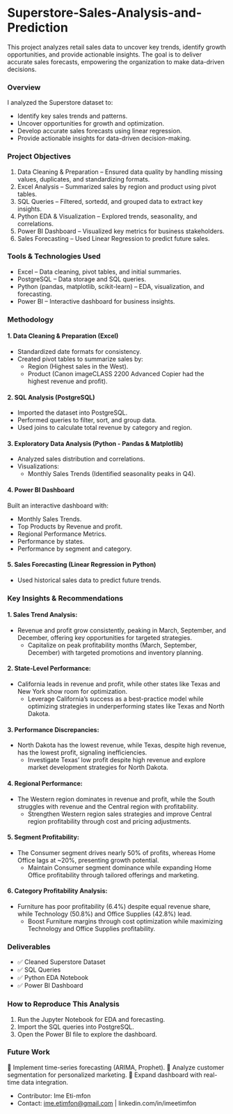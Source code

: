 # Superstore-Sales-Analysis-and-Prediction
This project analyzes retail sales data to uncover key trends, identify growth opportunities, and provide actionable insights. The goal is to deliver accurate sales forecasts, empowering the organization to make data-driven decisions.

### Overview
I analyzed the Superstore dataset to:

- Identify key sales trends and patterns.
- Uncover opportunities for growth and optimization.
- Develop accurate sales forecasts using linear regression.
- Provide actionable insights for data-driven decision-making.

### Project Objectives
1. Data Cleaning & Preparation – Ensured data quality by handling missing values, duplicates, and standardizing formats.
2. Excel Analysis – Summarized sales by region and product using pivot tables.
3. SQL Queries – Filtered, sortedd, and grouped data to extract key insights.
4. Python EDA & Visualization – Explored trends, seasonality, and correlations.
5. Power BI Dashboard – Visualized key metrics for business stakeholders.
6. Sales Forecasting – Used Linear Regression to predict future sales.

### Tools & Technologies Used
- Excel – Data cleaning, pivot tables, and initial summaries.
- PostgreSQL – Data storage and SQL queries.
- Python (pandas, matplotlib, scikit-learn) – EDA, visualization, and forecasting.
- Power BI – Interactive dashboard for business insights.

### Methodology
#### 1. Data Cleaning & Preparation (Excel)
- Standardized date formats for consistency.
- Created pivot tables to summarize sales by:
  - Region (Highest sales in the West).
  - Product (Canon imageCLASS 2200 Advanced Copier had the highest revenue and profit).

#### 2. SQL Analysis (PostgreSQL)
- Imported the dataset into PostgreSQL.
- Performed queries to filter, sort, and group data.
- Used joins to calculate total revenue by category and region.

#### 3. Exploratory Data Analysis (Python - Pandas & Matplotlib)
- Analyzed sales distribution and correlations.
- Visualizations:
  - Monthly Sales Trends (Identified seasonality peaks in Q4).

#### 4. Power BI Dashboard
Built an interactive dashboard with:
- Monthly Sales Trends.
- Top Products by Revenue and profit.
- Regional Performance Metrics.
- Performance by states.
- Performance by segment and category.

#### 5. Sales Forecasting (Linear Regression in Python)
- Used historical sales data to predict future trends.

### Key Insights & Recommendations 
#### 1. Sales Trend Analysis:
- Revenue and profit grow consistently, peaking in March, September, and December, offering key opportunities for targeted strategies.
  - Capitalize on peak profitability months (March, September, December) with targeted promotions and inventory planning.
#### 2. State-Level Performance:
- California leads in revenue and profit, while other states like Texas and New York show room for optimization.
  -  Leverage California’s success as a best-practice model while optimizing strategies in underperforming states like Texas and North Dakota.
#### 3. Performance Discrepancies:
- North Dakota has the lowest revenue, while Texas, despite high revenue, has the lowest profit, signaling inefficiencies.
  - Investigate Texas’ low profit despite high revenue and explore market development strategies for North Dakota.
#### 4. Regional Performance: 
- The Western region dominates in revenue and profit, while the South struggles with revenue and the Central region with profitability.
  - Strengthen Western region sales strategies and improve Central region profitability through cost and pricing adjustments.
#### 5. Segment Profitability:
- The Consumer segment drives nearly 50% of profits, whereas Home Office lags at ~20%, presenting growth potential.
  - Maintain Consumer segment dominance while expanding Home Office profitability through tailored offerings and marketing.
#### 6. Category Profitability Analysis:
- Furniture has poor profitability (6.4%) despite equal revenue share, while Technology (50.8%) and Office Supplies (42.8%) lead.
  - Boost Furniture margins through cost optimization while maximizing Technology and Office Supplies profitability.

### Deliverables
- ✅ Cleaned Superstore Dataset
- ✅ SQL Queries
- ✅ Python EDA Notebook
- ✅ Power BI Dashboard

### How to Reproduce This Analysis
1. Run the Jupyter Notebook for EDA and forecasting.
2. Import the SQL queries into PostgreSQL.
3. Open the Power BI file to explore the dashboard.

### Future Work
🔹 Implement time-series forecasting (ARIMA, Prophet).
🔹 Analyze customer segmentation for personalized marketing.
🔹 Expand dashboard with real-time data integration.

- Contributor: Ime Eti-mfon
- Contact: ime.etimfon@gmail.com | linkedin.com/in/imeetimfon

